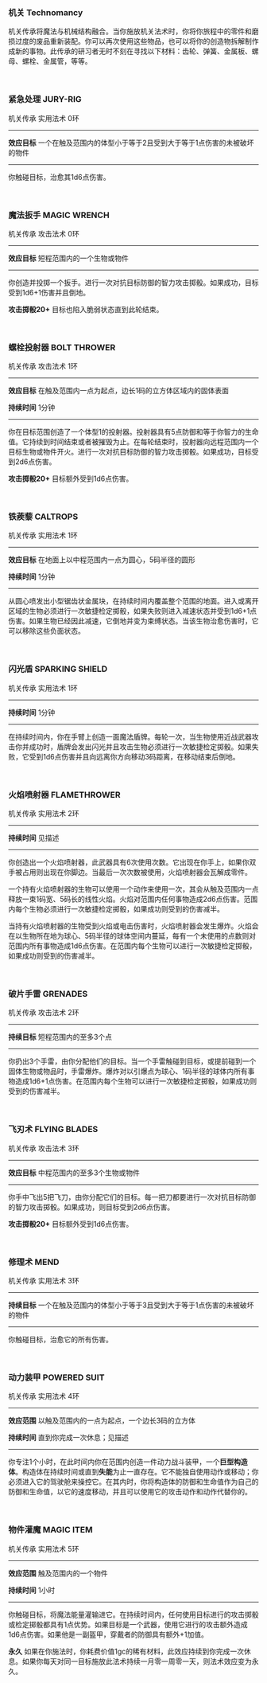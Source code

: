 ### 机关 Technomancy

机关传承将魔法与机械结构融合。当你施放机关法术时，你将你旅程中的零件和磨损过度的废品重新装配。你可以再次使用这些物品，也可以将你的创造物拆解制作成新的事物。此传承的研习者无时不刻在寻找以下材料：齿轮、弹簧、金属板、螺母、螺栓、金属管，等等。

 

### 紧急处理 **JURY-RIG**

机关传承 实用法术 0环

------------------------------------------------------------------------

**效应目标**
一个在触及范围内的体型小于等于2且受到大于等于1点伤害的未被破坏的物件

------------------------------------------------------------------------

你触碰目标，治愈其1d6点伤害。

 

### 魔法扳手 **MAGIC WRENCH**

机关传承 攻击法术 0环

------------------------------------------------------------------------

**效应目标** 短程范围内的一个生物或物件

------------------------------------------------------------------------

你创造并投掷一个扳手。进行一次对抗目标防御的智力攻击掷骰。如果成功，目标受到1d6+1伤害并且倒地。

**攻击掷骰20+** 目标也陷入脆弱状态直到此轮结束。

 

### 螺栓投射器 **BOLT THROWER**

机关传承 攻击法术 1环

------------------------------------------------------------------------

**效应目标** 在触及范围内一点为起点，边长1码的立方体区域内的固体表面

**持续时间** 1分钟

------------------------------------------------------------------------

你在目标范围创造了一个体型1的投射器。投射器具有5点防御和等于你智力的生命值。它持续到时间结束或者被摧毁为止。在每轮结束时，投射器向远程范围内一个目标生物或物件开火。进行一次对抗目标防御的智力攻击掷骰。如果成功，目标受到2d6点伤害。

**攻击掷骰20+** 目标额外受到1d6点伤害。

 

### 铁蒺藜 **CALTROPS**

机关传承 实用法术 1环

------------------------------------------------------------------------

**效应目标** 在地面上以中程范围内一点为圆心，5码半径的圆形

**持续时间** 1分钟

------------------------------------------------------------------------

从圆心喷发出小型锯齿状金属块，在持续时间内覆盖整个范围的地面。进入或离开区域的生物必须进行一次敏捷检定掷骰，如果失败则进入减速状态并受到1d6+1点伤害。如果生物已经因此减速，它倒地并变为束缚状态。当该生物治愈伤害时，它可以移除这些负面状态。

 

### 闪光盾 **SPARKING SHIELD**

机关传承 实用法术 1环

------------------------------------------------------------------------

**持续时间** 1分钟

------------------------------------------------------------------------

在持续时间内，你在手臂上创造一面魔法盾牌。每轮一次，当生物使用近战武器攻击你并成功时，盾牌会发出闪光并且攻击生物必须进行一次敏捷检定掷骰。如果失败，它受到1d6点伤害并且向远离你方向移动3码距离，在移动结束后倒地。

 

### 火焰喷射器 **FLAMETHROWER**

机关传承 实用法术 2环

------------------------------------------------------------------------

**持续时间** 见描述

------------------------------------------------------------------------

你创造出一个火焰喷射器，此武器具有6次使用次数。它出现在你手上，如果你双手被占用则出现在你脚边。当最后一次次数被使用，火焰喷射器会瓦解成零件。

一个持有火焰喷射器的生物可以使用一个动作来使用一次，其会从触及范围内一点释放一束1码宽、5码长的线性火焰。火焰对范围内任何事物造成2d6点伤害。范围内每个生物必须进行一次敏捷检定掷骰，如果成功则受到的伤害减半。

当持有火焰喷射器的生物受到火焰或电击伤害时，火焰喷射器会发生爆炸。火焰会在以生物所在地为球心、5码半径的球体空间内蔓延，每有一个未使用的点数则对范围内所有事物造成1d6点伤害。在范围内每个生物可以进行一次敏捷检定掷骰，如果成功则受到的伤害减半。

 

### 破片手雷 **GRENADES**

机关传承 攻击法术 2环

------------------------------------------------------------------------

**持续目标** 短程范围内的至多3个点

------------------------------------------------------------------------

你扔出3个手雷，由你分配他们的目标。当一个手雷触碰到目标，或提前碰到一个固体生物或物品时，手雷爆炸。爆炸对以引爆点为球心、1码半径的球体内所有事物造成1d6+1点伤害。在范围内每个生物可以进行一次敏捷检定掷骰，如果成功则受到的伤害减半。

 

### 飞刃术 **FLYING BLADES**

机关传承 攻击法术 3环

------------------------------------------------------------------------

**效应目标** 中程范围内的至多3个生物或物件

------------------------------------------------------------------------

你手中飞出5把飞刀，由你分配它们的目标。每一把刀都要进行一次对抗目标防御的智力攻击掷骰。如果成功，则目标受到2d6点伤害。

**攻击掷骰20+** 目标额外受到1d6点伤害。

 

### 修理术 **MEND**

机关传承 实用法术 3环

------------------------------------------------------------------------

**持续目标**
一个在触及范围内的体型小于等于3且受到大于等于1点伤害的未被破坏的物件

------------------------------------------------------------------------

你触碰目标，治愈它的所有伤害。

 

### 动力装甲 **POWERED SUIT**

机关传承 实用法术 4环

------------------------------------------------------------------------

**效应范围** 以触及范围内的一点为起点，一个边长3码的立方体

**持续时间** 直到你完成一次休息；见描述

------------------------------------------------------------------------

你专注1个小时，在此时间内你在范围内创造一件动力战斗装甲，一个**巨型构造体**。构造体在持续时间或直到**失能**为止一直存在。它不能独自使用动作或移动；你必须进入它的驾驶舱来操控它。在其内时，你将构造体的防御和生命值作为自己的防御和生命值，以它的速度移动，并且可以使用它的攻击动作和动作代替你的。

 

### 物件灌魔 **MAGIC ITEM**

机关传承 实用法术 5环

------------------------------------------------------------------------

**效应范围** 触及范围内的一个物件

**持续时间** 1小时

------------------------------------------------------------------------

你触碰目标，将魔法能量灌输进它。在持续时间内，任何使用目标进行的攻击掷骰或检定掷骰都具有1点优势。如果目标是一个武器，使用它进行的攻击额外造成1d6点伤害。如果他是一副盔甲，穿戴者的防御具有额外+1加值。

**永久**
如果在你施法时，你耗费价值1gc的稀有材料，此效应持续到你完成一次休息。如果你每天对同一目标施放此法术持续一月零一周零一天，则法术效应变为永久。

